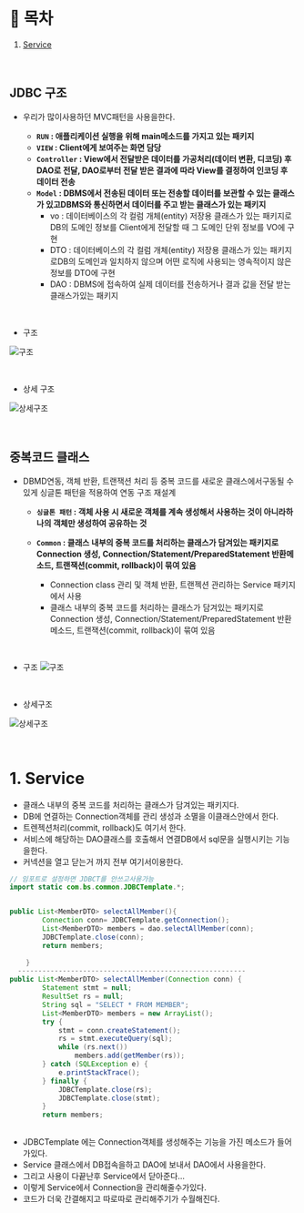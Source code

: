 # 🔖 목차
1. [Service](#1-Service)<br/>




<br/>


## JDBC 구조
- 우리가 많이사용하던 MVC패턴을 사용을한다.

  - **<code>RUN</code> : 애플리케이션 실행을 위해 main메소드를 가지고 있는 패키지**
  - **<code>VIEW</code> : Client에게 보여주는 화면 담당**
  - **<code>Controller</code> : View에서 전달받은 데이터를 가공처리(데이터 변환, 디코딩) 후 DAO로 전달, DAO로부터 전달 받은 결과에 따라 View를 결정하여 인코딩 후 데이터 전송**
  - **<code>Model</code> : DBMS에서 전송된 데이터 또는 전송할 데이터를 보관할 수 있는 클래스가 있고DBMS와 통신하면서 데이터를 주고 받는 클래스가 있는 패키지**
    - vo : 데이터베이스의 각 컬럼 개체(entity) 저장용 클래스가 있는 패키지로DB의 도메인 정보를 Client에게 전달할 때 그 도메인 단위 정보를 VO에 구현
    - DTO : 데이터베이스의 각 컬럼 개체(entity) 저장용 클래스가 있는 패키지로DB의 도메인과 일치하지 않으며 어떤 로직에 사용되는 영속적이지 않은정보를 DTO에 구현
    - DAO : DBMS에 접속하여 실제 데이터를 전송하거나 결과 값을 전달 받는 클래스가있는 패키지

<br>

- 구조 


![구조](https://user-images.githubusercontent.com/126074577/232839232-3eb44fe9-c306-4582-929b-86e7c14a14fc.png)

<br/>

- 상세 구조



![상세구조](https://user-images.githubusercontent.com/126074577/232839252-536e5c3d-5231-4725-a65a-a14406532fb8.png)

<br/>

## 중복코드 클래스 
- DBMD연동, 객체 반환, 트랜잭션 처리 등 중복 코드를 새로운 클래스에서구동될 수 있게 싱글톤 패턴을 적용하여 연동 구조 재설계

  - **<code>싱글톤 패턴</code> : 객체 사용 시 새로운 객체를 계속 생성해서 사용하는 것이 아니라하나의 객체만 생성하여 공유하는 것**
  - **<code>Common</code> : 클래스 내부의 중복 코드를 처리하는 클래스가 담겨있는 패키지로Connection 생성, Connection/Statement/PreparedStatement 반환메소드, 트랜잭션(commit, rollback)이 묶여 있음**

    - Connection class 관리 및 객체 반환, 트랜젝션 관리하는 Service 패키지에서 사용
    - 클래스 내부의 중복 코드를 처리하는 클래스가 담겨있는 패키지로Connection 생성, Connection/Statement/PreparedStatement 반환메소드, 트랜잭션(commit, rollback)이 묶여 있음

<br/>

- 구조
![구조](https://user-images.githubusercontent.com/126074577/232840091-f464014b-b3b9-4a5d-83e7-966ca27d6cab.png)

<br/>

- 상세구조

![상세구조](https://user-images.githubusercontent.com/126074577/232840128-930fb3b7-8555-4944-bf5b-0b512f09158e.png)

<br/>


# 1. Service
-  클래스 내부의 중복 코드를 처리하는 클래스가 담겨있는 패키지다.
- DB에 연결하는 Connection객체를 관리 생성과 소멸을 이클래스안에서 한다.
- 트렌젝션처리(commit, rollback)도 여기서 한다.
- 서비스에 해당하는 DAO클래스를 호출해서 연결DB에서 sql문을 실행시키는 기능을한다.
- 커넥션을 열고 닫는거 까지 전부 여기서이용한다.

```java
// 임포트로 설정하면 JDBCT를 안쓰고사용가능
import static com.bs.common.JDBCTemplate.*;


public List<MemberDTO> selectAllMember(){
		Connection conn= JDBCTemplate.getConnection();
		List<MemberDTO> members = dao.selectAllMember(conn);
		JDBCTemplate.close(conn);
		return members;
		
	}
  --------------------------------------------------------
public List<MemberDTO> selectAllMember(Connection conn) {
		Statement stmt = null;
		ResultSet rs = null;
		String sql = "SELECT * FROM MEMBER";
		List<MemberDTO> members = new ArrayList();
		try {
			stmt = conn.createStatement();
			rs = stmt.executeQuery(sql);
			while (rs.next())
				members.add(getMember(rs));
		} catch (SQLException e) {
			e.printStackTrace();
		} finally {
			JDBCTemplate.close(rs);
			JDBCTemplate.close(stmt);
		}
		return members;
    
```

- JDBCTemplate 에는 Connection객체를 생성해주는 기능을 가진 메소드가 들어가있다.
- Service 클래스에서 DB접속을하고 DAO에 보내서 DAO에서 사용을한다.
- 그리고 사용이 다끝난후 Service에서 닫아준다...
- 이렇게 Service에서 Connection을 관리해줄수가있다.
- 코드가 더욱 간결해지고 따로따로 관리해주기가 수월해진다.





